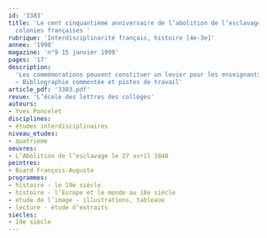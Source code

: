 ```yaml
---
id: '3383'
title: 'Le cent cinquantième anniversaire de l’abolition de l’esclavage dans les
  colonies françaises '
rubrique: 'Interdisciplinarité français, histoire [4e-3e]'
annee: '1998'
magazine: 'n°9 15 janvier 1999'
pages: '17'
description: 
  'Les commémorations peuvent constituer un levier pour les enseignants, en leur permettant d’enrichir et de structurer la culture, la maîtrise intellectuelle et la présence au monde de leurs élèves.
  – Bibliographie commentée et pistes de travail'
article_pdf: '3383.pdf'
revue: 'L’école des lettres des collèges'
auteurs:
- Yves Poncelet
disciplines:
- études interdisciplinaires
niveau_etudes:
- quatrième
oeuvres:
- L’Abolition de l’esclavage le 27 avril 1848
peintres:
- Biard François-Auguste
programmes:
- histoire - le 19e siècle
- histoire - l’Europe et le monde au 18e siècle
- étude de l’image - illustrations, tableaux
- lecture - étude d’extraits
siecles:
- 19e siècle
---
```

